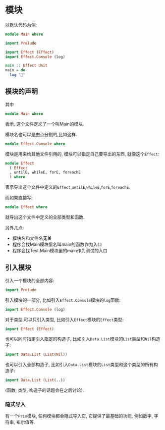 # 模块

以默认代码为例:

```haskell
module Main where

import Prelude

import Effect (Effect)
import Effect.Console (log)

main :: Effect Unit
main = do
  log "🍝"
```

## 模块的声明

其中

```haskell
module Main where
```

表示, 这个文件定义了一个叫Main的模块.

模块名也可以是由点分割的,比如这样.

```haskell
module Effect.Console where
```

模块是用来给其他文件引用的, 模块可以指定自己要导出的东西, 就像这个`Effect`:

```haskell
module Effect
  ( Effect
  , untilE, whileE, forE, foreachE
  ) where
```

表示导出这个文件中定义的`Effect`,`untilE`,`whileE`,`forE`,`foreachE`.

而如果直接写:

```haskell
module Effect where
```

就导出这个文件中定义的全部类型和函数.

另外几点:

- 模块名和文件名**无关**
- 程序会找Main模块里名叫main的函数作为入口
- 程序会找Test.Main模块里的main作为测试的入口

## 引入模块

引入一个模块的全部内容:

```haskell
import Prelude
```

引入模块的一部分, 比如引入`Effect.Console`模块的`log`函数:

```haskell
import Effect.Console (log)
```

对于类型,可以只引入类型, 比如引入`Effect`模块的`Effect`类型:

```haskell
import Effect (Effect)
```

也可以同时指定引入指定的构造子, 比如引入`Data.List`模块的`List`类型和`Nil`构造子:

```haskell
import Data.List (List(Nil))
```

也可以引入全部构造子, 比如引入`Data.List`模块的`List`类型和这个类型的所有构造子:

```haskell
import Data.List (List(..))
```

(函数, 类型, 构造子的话题会在之后讨论).

### 隐式导入

有一个`Prim`模块, 任何模块都会隐式导入它, 它提供了最基础的功能, 例如数字, 字符串, 布尔值等.